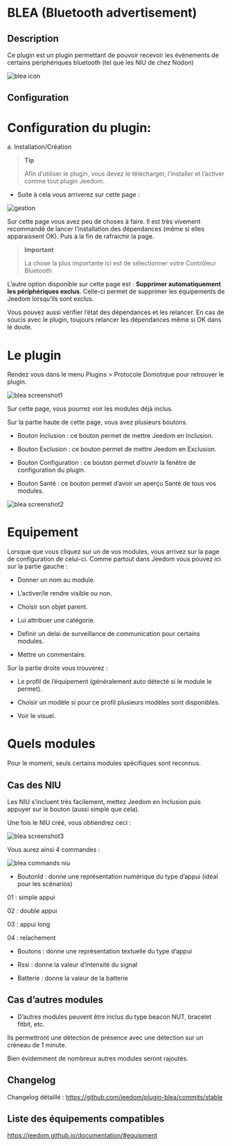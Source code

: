 BLEA (Bluetooth advertisement) 
==============================

Description 
-----------

Ce plugin est un plugin permettant de pouvoir recevoir les événements de
certains périphériques bluetooth (tel que les NIU de chez Nodon)

![blea icon](../images/blea_icon.png)

Configuration 
-------------

Configuration du plugin: 
========================

a.  Installation/Création

> **Tip**
>
> Afin d’utiliser le plugin, vous devez le télécharger, l’installer et
> l’activer comme tout plugin Jeedom.

-   Suite à cela vous arriverez sur cette page :

![gestion](../images/gestion.jpg)

Sur cette page vous avez peu de choses à faire. Il est très vivement
recommandé de lancer l’installation des dépendances (même si elles
apparaissent OK). Puis à la fin de rafraichir la page.

> **Important**
>
> La chose la plus importante ici est de sélectionner votre Contrôleur
> Bluetooth

L’autre option disponible sur cette page est : **Supprimer
automatiquement les périphériques exclus**. Celle-ci permet de supprimer
les équipements de Jeedom lorsqu’ils sont exclus.

Vous pouvez aussi vérifier l’état des dépendances et les relancer. En
cas de soucis avec le plugin, toujours relancer les dépendances même si
OK dans le doute.

Le plugin 
=========

Rendez vous dans le menu Plugins &gt; Protocole Domotique pour retrouver
le plugin.

![blea screenshot1](../images/blea_screenshot1.jpg)

Sur cette page, vous pourrez voir les modules déjà inclus.

Sur la partie haute de cette page, vous avez plusieurs boutons.

-   Bouton Inclusion : ce bouton permet de mettre Jeedom en Inclusion.

-   Bouton Exclusion : ce bouton permet de mettre Jeedom en Exclusion.

-   Bouton Configuration : ce bouton permet d’ouvrir la fenêtre de
    configuration du plugin.

-   Bouton Santé : ce bouton permet d’avoir un aperçu Santé de tous
    vos modules.

![blea screenshot2](../images/blea_screenshot2.jpg)

Equipement 
==========

Lorsque que vous cliquez sur un de vos modules, vous arrivez sur la page
de configuration de celui-ci. Comme partout dans Jeedom vous pouvez ici
sur la partie gauche :

-   Donner un nom au module.

-   L’activer/le rendre visible ou non.

-   Choisir son objet parent.

-   Lui attribuer une catégorie.

-   Definir un delai de surveillance de communication pour
    certains modules.

-   Mettre un commentaire.

Sur la partie droite vous trouverez :

-   Le profil de l’équipement (généralement auto détecté si le module
    le permet).

-   Choisir un modèle si pour ce profil plusieurs modèles
    sont disponibles.

-   Voir le visuel.

Quels modules 
=============

Pour le moment, seuls certains modules spécifiques sont reconnus.

Cas des NIU 
-----------

Les NIU s’incluent très facilement, mettez Jeedom en Inclusion puis
appuyer sur le bouton (aussi simple que cela).

Une fois le NIU créé, vous obtiendrez ceci :

![blea screenshot3](../images/blea_screenshot3.jpg)

Vous aurez ainsi 4 commandes :

![blea commands niu](../images/blea_commands_niu.jpg)

-   BoutonId : donne une représentation numérique du type d’appui (idéal
    pour les scénarios)

01 : simple appui

02 : double appui

03 : appui long

04 : relachement

-   Boutons : donne une représentation textuelle du type d’appui

-   Rssi : donne la valeur d’intensité du signal

-   Batterie : donne la valeur de la batterie

Cas d’autres modules 
--------------------

-   D’autres modules peuvent être inclus du type beacon NUT, bracelet
    fitbit, etc.

Ils permettront une détection de présence avec une détection sur un
créneau de 1 minute.

Bien évidemment de nombreux autres modules seront rajoutés.

Changelog 
---------

Changelog détaillé :
<https://github.com/jeedom/plugin-blea/commits/stable>

Liste des équipements compatibles 
---------------------------------

<https://jeedom.github.io/documentation/#equipment>
